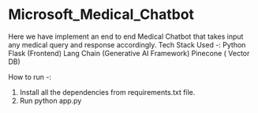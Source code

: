 # Microsoft_Medical_Chatbot
Here we have implement an end to end Medical Chatbot that takes input any medical query and response accordingly.
Tech Stack Used -:
Python 
Flask (Frontend)
Lang Chain (Generative AI Framework) 
Pinecone ( Vector DB)

How to run -:
1. Install all the dependencies from requirements.txt file.
2. Run python app.py
